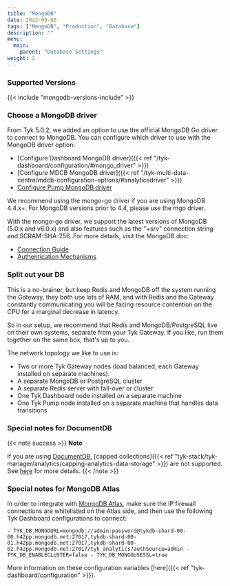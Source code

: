 ```yaml
---
title: "MongoDB"
date: 2022-09-08
tags: ["MongoDB", "Production", "Database"]
description: ""
menu:
  main:
    parent: "Database Settings"
weight: 2
---
```


### Supported Versions

{{< include "mongodb-versions-include" >}}

### Choose a MongoDB driver

From Tyk 5.0.2, we added an option to use the official MongoDB Go driver to connect to MongoDB. You can configure which driver to use with the MongoDB driver option:
* [Configure Dashboard MongoDB driver]({{< ref "/tyk-dashboard/configuration/#mongo_driver" >}})
* [Configure MDCB MongoDB driver]({{< ref "/tyk-multi-data-centre/mdcb-configuration-options/#analyticsdriver" >}})
* [Configure Pump MongoDB driver](https://github.com/TykTechnologies/tyk-pump#driver-type)

We recommend using the mongo-go driver if you are using MongoDB 4.4.x+. For MongoDB versions prior to 4.4, please use the mgo driver.

With the mongo-go driver, we support the latest versions of MongoDB (5.0.x and v6.0.x) and also features such as the "+srv" connection string and SCRAM-SHA-256. For more details, visit the MongoDB doc:
* [Connection Guide](https://www.mongodb.com/docs/drivers/go/v1.11/fundamentals/connection/)
* [Authentication Mechanisms](https://www.mongodb.com/docs/drivers/go/v1.11/fundamentals/auth/)


### Split out your DB

This is a no-brainer, but keep Redis and MongoDB off the system running the Gateway, they both use lots of RAM, and with Redis and the Gateway constantly communicating you will be facing resource contention on the CPU for a marginal decrease in latency.

So in our setup, we recommend that Redis and MongoDB/PostgreSQL live on their own systems, separate from your Tyk Gateway. If you like, run them together on the same box, that's up to you.

The network topology we like to use is:

*   Two or more Tyk Gateway nodes (load balanced, each Gateway installed on separate machines).
*   A separate MongoDB or PostgreSQL cluster
*   A separate Redis server with fail-over or cluster
*   One Tyk Dashboard node installed on a separate machine
*   One Tyk Pump node installed on a separate machine that handles data transitions

### Special notes for DocumentDB
{{< note success >}} 
**Note** 

If you are using [DocumentDB](https://aws.amazon.com/documentdb/), [capped collections]({{< ref "tyk-stack/tyk-manager/analytics/capping-analytics-data-storage" >}}) are not supported. See [here](https://docs.aws.amazon.com/documentdb/latest/developerguide/mongo-apis.html) for more details. 
{{< /note >}} 

### Special notes for MongoDB Atlas
In order to integrate with [MongoDB Atlas](https://www.mongodb.com/atlas/database), make sure the IP firewall connections are whitelisted on the Atlas side, and then use the following Tyk Dashboard configurations to connect: 
``` 
- TYK_DB_MONGOURL=mongodb://admin:password@tykdb-shard-00-00.h42pp.mongodb.net:27017,tykdb-shard-00-01.h42pp.mongodb.net:27017,tykdb-shard-00-02.h42pp.mongodb.net:27017/tyk_analytics?authSource=admin - TYK_DB_ENABLECLUSTER=false - TYK_DB_MONGOUSESSL=true 
``` 

More information on these configuration variables [here]({{< ref "tyk-dashboard/configuration" >}}). 
